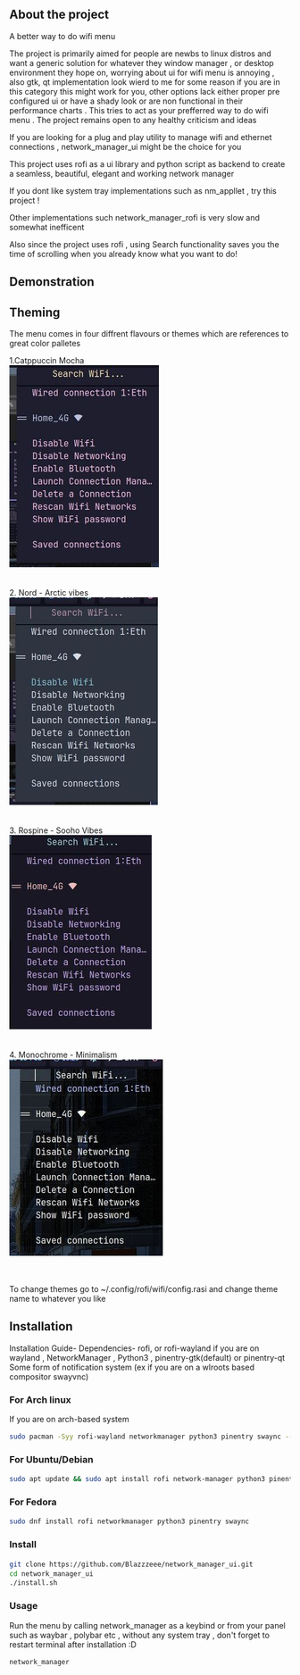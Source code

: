 ## About the project
A better way to do wifi menu

The project is primarily aimed for people are newbs to linux distros and want a generic solution for whatever they window manager , or desktop environment they hope on, worrying about ui for wifi menu is annoying , also gtk, qt implementation look wierd to me for some reason if you are in this category this might work for you, other options lack either proper pre configured ui or have a shady look or are non functional in their performance charts . This tries to act as your prefferred way to do wifi menu . The project remains open to any healthy criticism and ideas

If you are looking for a plug and play utility to manage wifi and ethernet connections , network_manager_ui might be the choice for you

This project uses rofi as a ui library and python script as backend to create a seamless, beautiful, elegant and working network manager 

If you dont like system tray implementations such as nm_appllet , try this project ! 

Other implementations such network_manager_rofi is very slow and somewhat inefficent 

Also since the project uses rofi , using Search functionality saves you the time of scrolling when you already know what you want to do!

## Demonstration



## Theming 
The menu comes in four diffrent flavours or themes which are references to great color palletes

1.Catppuccin Mocha <br>
  ![catppuccin](assets/u-cat.jpg)
<br><br><br>
2. Nord - Arctic vibes
<br>
  ![](assets/ui-nord.jpg)
<br><br><br>
3. Rospine - Sooho Vibes
<br>
  ![](assets/ui-rose.jpg)
<br><br><br>
4. Monochrome - Minimalism
   <br>
   ![](assets/ui-tra.jpg)
<br><br><br>

To change themes go to ~/.config/rofi/wifi/config.rasi and change theme name to whatever you like 

## Installation

Installation Guide-
Dependencies- rofi, or rofi-wayland if you are on wayland , NetworkManager , Python3 , pinentry-gtk(default) or pinentry-qt
Some form of notification system (ex if you are on a wlroots based compositor swayvnc) 

### For Arch linux
If you are on arch-based system 

```bash
sudo pacman -Syy rofi-wayland networkmanager python3 pinentry swaync --needed
```
### For Ubuntu/Debian
```bash
sudo apt update && sudo apt install rofi network-manager python3 pinentry swaync
```

### For Fedora
```bash
sudo dnf install rofi networkmanager python3 pinentry swaync
```
### Install
```bash
git clone https://github.com/Blazzzeee/network_manager_ui.git
cd network_manager_ui
./install.sh
```
### Usage
Run the menu by calling network_manager as a keybind or from your panel such as waybar , polybar etc , without any system tray
, don't forget to restart terminal after installation :D
```bash
network_manager
```
